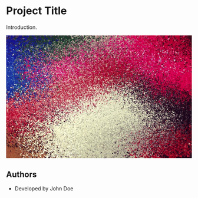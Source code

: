 # Project Title

Introduction.

![image](project_images/sample.jpg?raw=true)

## Authors

- Developed by John Doe


